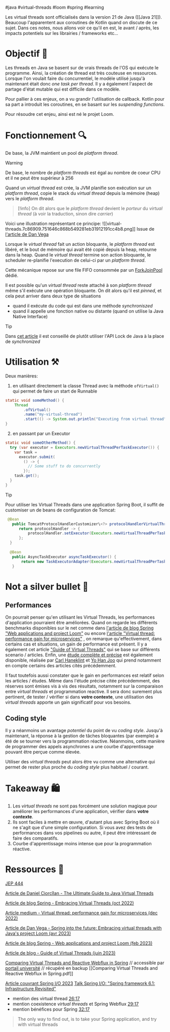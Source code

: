 #java #virtual-threads #loom #spring #learning 

Les virtual threads sont officialisés dans la version 21 de Java ([[Java 21]]). Beaucoup l'apparentent aux coroutines de Kotlin quand on discute de ce sujet.
Dans ces notes, nous allons voir ce qu'il en est, le avant / après, les impacts potentiels sur les librairies / frameworks etc...


# Objectif 🎯

Les threads en Java se basent sur de vrais threads de l'OS qui exécute le programme. Ainsi, la création de thread est très couteuse en ressources. Lorsque l'on voulait faire du concurrentiel, le modèle utilisé jusqu'à maintenant était donc *one task per thread*.
Il y a également l'aspect de partage d'état mutable qui est difficile dans ce modèle.

Pour pallier à ces enjeux, on a vu grandir l'utilisation de callback.
Kotlin pour sa part a introduit les coroutines, en se basant sur les *suspending functions*.

Pour résoudre cet enjeu, ainsi est né le projet Loom.

# Fonctionnement 🔍

De base, la JVM maintient un pool de *platform thread*.

> [!warning]
> De base, le nombre de *platform threads* est égal au nombre de coeur CPU et il ne peut être supérieur à 256

Quand un *virtual thread* est crée, la JVM planifie son exécution sur un *platform thread*, copie le stack du *virtual thread* depuis la mémoire (heap) vers le *platform thread*.

> [!info]
> On dit alors que le *platform thread* devient le *porteur* du *virtual thread* (à voir la traduction, sinon dire *carrier*)

Voici une illustration représentant ce principe:
![[virtual-threads.7c86909.751646c868b549281eb31912191cc4b8.png]]
Issue de [l'article de Dan Vega](https://www.danvega.dev/blog/2023/04/12/virtual-threads-spring/)

Lorsque le *virtual thread* fait un action bloquante, le *platform thread* est libéré, et le bout de mémoire qui avait été copié depuis la heap, retourne dans la heap.
Quand le *virtual thread* termine son action bloquante, le scheduler re-planifie l'execution de celui-ci par un *platform thread*.

Cette mécanique repose sur une file FIFO consommée par un [ForkJoinPool](https://docs.oracle.com/javase/8/docs/api/java/util/concurrent/ForkJoinPool.html) dédié.

Il est possible qu'un *virtual thread* reste attaché à son *platform thread* même s'il exécute une opération bloquante. On dit alors qu'il est *pinned*, et cela peut arriver dans deux type de situations
- quand il exécute du code qui est dans une méthode *synchroniszed*
- quand il appelle une fonction native ou distante (quand on utilise la Java Native Interface)

> [!tip]
> Dans [cet article](https://blog.rockthejvm.com/ultimate-guide-to-java-virtual-threads/) il est conseillé de plutôt utiliser l'API Lock de Java à la place de *synchronized*



# Utilisation ⚒️

Deux manières:
1. en utilisant directement la classe Thread avec la méthode `ofVirtual()` qui permet de faire un start de Runnable
```java
static void someMethod() {
	Thread
		.ofVirtual()  
		.name("my-virtual-thread")  
		.start(() -> System.out.println("Executing from virtual thread")));
}
```

2. en passant par un Executor
```java
static void someOtherMethod() {
  try (var executor = Executors.newVirtualThreadPerTaskExecutor()) {
    var task =
      executor.submit(
        () -> {
          // Some stuff to do concurrently
        });
    task.get();
  }
}
```

> [!tip]
> Pour utiliser les Virtual Threads dans une application Spring Boot, il suffit de customiser un de beans de configuration de Tomcat:
> ```java
>  @Bean
>    public TomcatProtocolHandlerCustomizer\<?> protocolHandlerVirtualThreadExecutorCustomizer() {
>       return protocolHandler -> {
>           protocolHandler.setExecutor(Executors.newVirtualThreadPerTaskExecutor());
>       };
>   }
>   
>   @Bean
>    public AsyncTaskExecutor asyncTaskExecutor() {
>        return new TaskExecutorAdapter(Executors.newVirtualThreadPerTaskExecutor());
>    }
> ```


# Not a silver bullet 🔫

## Performances
On pourrait penser qu'en utilisant les Virtual Threads, les performances d'application pourraient être améliorées.
Quand on regarde les différents benchmarks disponibles sur le net comme dans [l'article de blog Spring "Web applications and project Loom"](https://spring.io/blog/2023/02/27/web-applications-and-project-loom) ou encore [l'article "Virtual thread: performance gain for microservices"](https://medium.com/naukri-engineering/virtual-thread-performance-gain-for-microservices-760a08f0b8f3) , on remarque qu'effectivement, dans certains cas et situations, un gain de performance est présent. Il y a également cet article ["Guide of Virtual Threads"](https://blog.adamgamboa.dev/guide-of-virtual-threads-lightweight-threads-in-java/) qui se base sur différents scenario / articles.
Enfin, une [étude complète et précise](http://kth.diva-portal.org/smash/get/diva2:1763111/FULLTEXT01.pdf) est également disponible, réalisée par [Carl Haneklint](https://www.linkedin.com/in/carl-haneklint-66813a172/) et [Yo Han Joo](https://www.linkedin.com/in/yo-han-joo-aa21478a/) qui prend notamment en compte certains des articles cités précédemment.

Il faut toutefois aussi constater que le gain en performances est relatif selon les articles / études. Même dans l'étude précise citée précédemment, des réserves sont émises vis à vis des résultats, notamment sur la comparaison entre *virtual threads* et programmation reactive.
Il sera donc surement plus pertinent, de tester / vérifier si dans **votre contexte**, une utilisation des *virtual threads* apporte un gain significatif pour vos besoins.

## Coding style
Il y a néanmoins un avantage *potentiel* du point de vu *coding style*. Jusqu'à maintenant, la réponse à la gestion de tâches bloquantes (par exemple) a été de se tourner vers la programmation réactive.
Néanmoins, cette manière de programmer des appels asynchrones a une courbe d'apprentissage pouvant être perçue comme élevée.

Utiliser des *virtual threads* peut alors être vu comme une alternative qui permet de rester plus proche du *coding style* plus habituel / courant.

# Takeaway 🛍️

1. Les *virtual threads* ne sont pas forcément une solution magique pour améliorer les performances d'une application, vérifier dans **votre contexte**.
2. Ils sont faciles à mettre en œuvre, d'autant plus avec Spring Boot où il ne s'agit que d'une simple configuration. Si vous avez des tests de performances dans vos pipelines ou autre, il peut être intéressant de faire des comparatifs.
3. Courbe d'apprentissage moins intense que pour la programmation réactive.

# Ressources 💎

[JEP 444](https://openjdk.org/jeps/444)

[Article de Daniel Ciorcîlan - The Ultimate Guide to Java Virtual Threads](https://blog.rockthejvm.com/ultimate-guide-to-java-virtual-threads/)

[Article de blog Spring - Embracing Virtual Threads (oct 2022)](https://spring.io/blog/2022/10/11/embracing-virtual-threads)

[Article medium - Virtual thread: performance gain for microservices (dec 2022)](https://medium.com/naukri-engineering/virtual-thread-performance-gain-for-microservices-760a08f0b8f3)

[Article de Dan Vega - Spring into the future: Embracing virtual threads with Java's project Loom (avr 2023)](https://www.danvega.dev/blog/2023/04/12/virtual-threads-spring/)

[Article de blog Spring - Web applications and project Loom (feb 2023)](https://spring.io/blog/2023/02/27/web-applications-and-project-loom)

[Article de blog - Guide of Virtual Threads (juin 2023)](https://blog.adamgamboa.dev/guide-of-virtual-threads-lightweight-threads-in-java/)

[Comparing Virtual Threads and Reactive Webflux in Spring](http://kth.diva-portal.org/smash/get/diva2:1763111/FULLTEXT01.pdf)  // accessible par [portail université](https://www.diva-portal.org/smash/record.jsf?pid=diva2%3A1763111&dswid=3920) // récupéré en backup [[Comparing Virtual Threads and Reactive Webflux in Spring.pdf]] 

[Article couvrant Spring I/O 2023](https://vived.io/virtual-threads-crac-graalvm-spring-boot-3-1-what-came-with-spring-i-o-2023-jvm-weekly-vol-137/)
[Talk Spring I/O: "Spring framework 6.1: Infrastructure Revisited"](https://www.youtube.com/watch?v=_o7NIaOVjNM) 
- mention des virtual thread [26:17](https://www.youtube.com/watch?t=1577&v=_o7NIaOVjNM&feature=youtu.be)
- mention coexistence *virtual threads* et Spring Webflux [29:17](https://www.youtube.com/watch?t=1757&v=_o7NIaOVjNM&feature=youtu.be)
- mention bénéfices pour Spring [32:17](https://www.youtube.com/watch?v=_o7NIaOVjNM&t=1937s)
> The only way to find out, is to take your Spring application, and try with virtual threads

